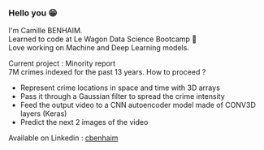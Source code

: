 ### Hello you 😁

<!--
**candiesforlife/candiesforlife** is a ✨ _special_ ✨ repository because its `README.md` (this file) appears on your GitHub profile.

Here are some ideas to get you started:

- 🔭 I’m currently working on ...
- 🌱 I’m currently learning ...
- 👯 I’m looking to collaborate on ...
- 🤔 I’m looking for help with ...
- 💬 Ask me about ...
- 📫 How to reach me: ...
- 😄 Pronouns: ...
- ⚡ Fun fact: ...
-->

I'm Camille BENHAIM.  
Learned to code at Le Wagon Data Science Bootcamp  🚂  
Love working on Machine and Deep Learning models.  
  
Current project : Minority report  
7M crimes indexed for the past 13 years. How to proceed ?  
- Represent crime locations in space and time with 3D arrays  
- Pass it through a Gaussian filter to spread the crime intensity  
- Feed the output video to a CNN autoencoder model made of CONV3D layers (Keras)  
- Predict the next 2 images of the video  

Available on Linkedin : [cbenhaim](https://www.linkedin.com/in/cbenhaim/)
